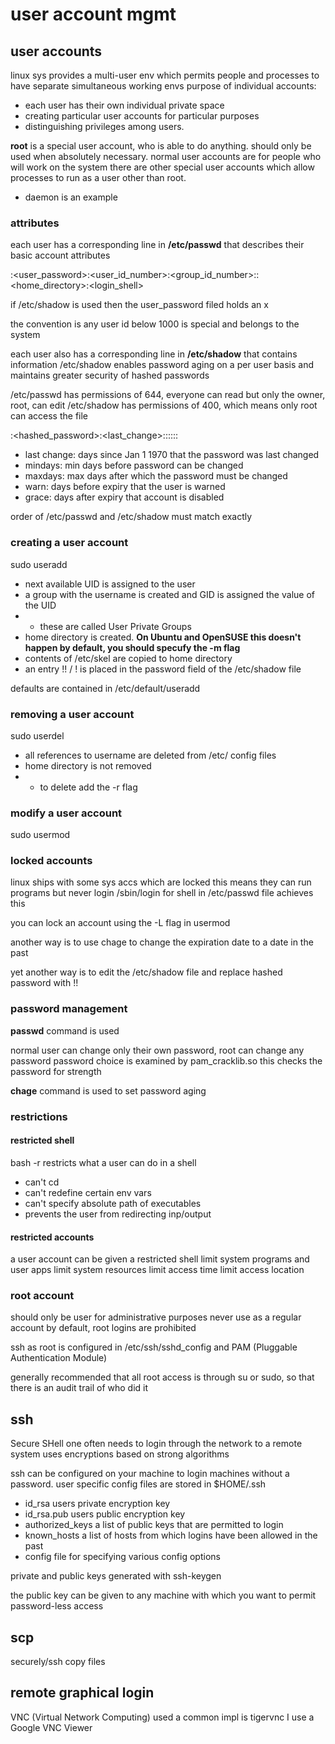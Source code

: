 # user account mgmt

## user accounts

linux sys provides a multi-user env which permits people and processes to have separate simultaneous working envs
purpose of individual accounts:

* each user has their own individual private space
* creating particular user accounts for particular purposes
* distinguishing privileges among users.

**root** is a special user account, who is able to do anything. should only be used when absolutely necessary.
normal user accounts are for people who will work on the system
there are other special user accounts which allow processes to run as a user other than root.

* daemon is an example

### attributes

each user has a corresponding line in **/etc/passwd** that describes their basic account attributes

<username>:<user_password>:<user_id_number>:<group_id_number>:<comment>:<home_directory>:<login_shell>

if /etc/shadow is used then the user_password filed holds an x

the convention is any user id below 1000 is special and belongs to the system

each user also has a corresponding line in **/etc/shadow** that contains information
/etc/shadow enables password aging on a per user basis and maintains greater security of hashed passwords

/etc/passwd has permissions of 644, everyone can read but only the owner, root, can edit
/etc/shadow has permissions of 400, which means only root can access the file

<username>:<hashed_password>:<last_change>:<mindays>:<maxdays>:<warn>:<grace>:<expire>:<reserved>

* last change: days since Jan 1 1970 that the password was last changed
* mindays: min days before password can be changed
* maxdays: max days after which the password must be changed
* warn: days before expiry that the user is warned
* grace: days after expiry that account is disabled

order of /etc/passwd and /etc/shadow must match exactly

### creating a user account

sudo useradd <username>

* next available UID is assigned to the user
* a group with the username is created and GID is assigned the value of the UID
* * these are called User Private Groups
* home directory is created. **On Ubuntu and OpenSUSE this doesn't happen by default, you should specufy the -m flag**
* contents of /etc/skel are copied to home directory
* an entry !! / ! is placed in the password field of the /etc/shadow file 

defaults are contained in /etc/default/useradd

### removing a user account

sudo userdel <username>

* all references to username are deleted from /etc/ config files
* home directory is not removed
* * to delete add the -r flag

### modify a user account

sudo usermod <username>

### locked accounts

linux ships with some sys accs which are locked
this means they can run programs but never login
/sbin/login for shell in /etc/passwd file achieves this

you can lock an account using the -L flag in usermod

another way is to use chage to change the expiration date to a date in the past

yet another way is to edit the /etc/shadow file and replace hashed password with !!

### password management

**passwd** command is used

normal user can change only their own password, root can change any password
password choice is examined by pam_cracklib.so
    this checks the password for strength

**chage** command is used to set password aging

### restrictions

#### restricted shell

bash -r restricts what a user can do in a shell

* can't cd
* can't redefine certain env vars
* can't specify absolute path of executables
* prevents the user from redirecting inp/output

#### restricted accounts

a user account can be given a restricted shell
limit system programs and user apps
limit system resources
limit access time
limit access location

### root account

should only be user for administrative purposes
never use as a regular account
by default, root logins are prohibited

ssh as root is configured in /etc/ssh/sshd_config and PAM (Pluggable Authentication Module)

generally recommended that all root access is through su or sudo, so that there is an audit trail of who did it

## ssh

Secure SHell
one often needs to login through the network to a remote system
uses encryptions based on strong algorithms

ssh can be configured on your machine to login machines without a password.
user specific config files are stored in $HOME/.ssh

* id_rsa            users private encryption key
* id_rsa.pub        users public encryption key
* authorized_keys   a list of public keys that are permitted to login
* known_hosts       a list of hosts from which logins have been allowed in the past
* config            file for specifying various config options

private and public keys generated with ssh-keygen

the public key can be given to any machine with which you want to permit password-less access

## scp

securely/ssh copy files

## remote graphical login

VNC (Virtual Network Computing) used
a common impl is tigervnc
I use a Google VNC Viewer